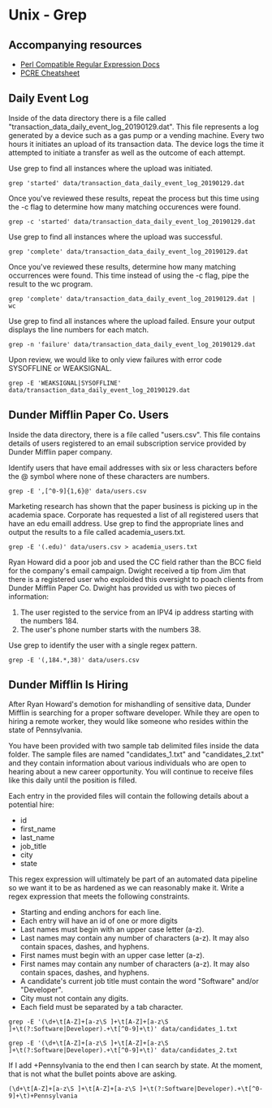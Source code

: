 # Unix - Grep


## Accompanying resources
* [Perl Compatible Regular Expression Docs](https://www.pcre.org/current/doc/html/pcre2pattern.html)
* [PCRE Cheatsheet](https://www.debuggex.com/cheatsheet/regex/pcre)


## Daily Event Log

Inside of the data directory there is a file called "transaction_data_daily_event_log_20190129.dat". This file represents a log generated by a device such as a gas pump or a vending machine. Every two hours it initiates an upload of its transaction data. The device logs the time it attempted to initiate a transfer as well as the outcome of each attempt.

Use grep to find all instances where the upload was initiated. 
```
grep 'started' data/transaction_data_daily_event_log_20190129.dat
```

Once you've reviewed these results, repeat the process but this time using the -c flag to determine how many matching occurences were found.
```
grep -c 'started' data/transaction_data_daily_event_log_20190129.dat 
```


Use grep to find all instances where the upload was successful. 
```
grep 'complete' data/transaction_data_daily_event_log_20190129.dat 
```

Once you've reviewed these results, determine how many matching occurrences were found. This time instead of using the -c flag, pipe the result to the wc program.
```
grep 'complete' data/transaction_data_daily_event_log_20190129.dat | wc
```

[//]: # (not sure about this one)

Use grep to find all instances where the upload failed. Ensure your output displays the line numbers for each match.

```
grep -n 'failure' data/transaction_data_daily_event_log_20190129.dat
```

Upon review, we would like to only view failures with error code SYSOFFLINE or WEAKSIGNAL.

```
grep -E 'WEAKSIGNAL|SYSOFFLINE' data/transaction_data_daily_event_log_20190129.dat
```


## Dunder Mifflin Paper Co. Users

Inside the data directory, there is a file called "users.csv". This file contains details of users registered to an email subscription service provided by Dunder Mifflin paper company. 

Identify users that have email addresses with six or less characters before the @ symbol where none of these characters are numbers.
```
grep -E ',[^0-9]{1,6}@' data/users.csv 
```

Marketing research has shown that the paper business is picking up in the academia space. Corporate has requested a list of all registered users that have an edu emaill address. Use grep to find the appropriate lines and output the results to a file called academia_users.txt.
```
grep -E '(.edu)' data/users.csv > academia_users.txt
```


Ryan Howard did a poor job and used the CC field rather than the BCC field for the company's email campaign. Dwight received a tip from Jim that there is a registered user who exploided this oversight to poach clients from Dunder Mifflin Paper Co. Dwight has provided us with two pieces of information:
1. The user registed to the service from an IPV4 ip address starting with the numbers 184. 
2. The user's phone number starts with the numbers 38.

Use grep to identify the user with a single regex pattern.
```
grep -E '(,184.*,38)' data/users.csv 
```


## Dunder Mifflin Is Hiring

After Ryan Howard's demotion for mishandling of sensitive data, Dunder Mifflin is searching for a proper software developer. While they are open to hiring a remote worker, they would like someone who resides within the state of Pennsylvania.

You have been provided with two sample tab delimited files inside the data folder. The sample files are named "candidates_1.txt" and "candidates_2.txt" and they contain information about various individuals who are open to hearing about a new career opportunity. You will continue to receive files like this daily until the position is filled.

Each entry in the provided files will contain the following details about a potential hire:
* id
* first_name
* last_name
* job_title
* city
* state

This regex expression will ultimately be part of an automated data pipeline so we want it to be as hardened as we can reasonably make it. Write a regex expression that meets the following constraints.

* Starting and ending anchors for each line.
* Each entry will have an id of one or more digits
* Last names must begin with an upper case letter (a-z).
* Last names may contain any number of characters (a-z). It may also contain spaces, dashes, and hyphens.
* First names must begin with an upper case letter (a-z).
* First names may contain any number of characters (a-z). It may also contain spaces, dashes, and hyphens.
* A candidate's current job title must contain the word "Software" and/or "Developer".
* City must not contain any digits.
* Each field must be separated by a tab character.

```
grep -E '(\d+\t[A-Z]+[a-z\S ]+\t[A-Z]+[a-z\S ]+\t(?:Software|Developer).+\t[^0-9]+\t)' data/candidates_1.txt

grep -E '(\d+\t[A-Z]+[a-z\S ]+\t[A-Z]+[a-z\S ]+\t(?:Software|Developer).+\t[^0-9]+\t)' data/candidates_2.txt

```

If I add +Pennsylvania to the end then I can search by state. At the moment, that is not what the bullet points above are asking.

```
(\d+\t[A-Z]+[a-z\S ]+\t[A-Z]+[a-z\S ]+\t(?:Software|Developer).+\t[^0-9]+\t)+Pennsylvania
```